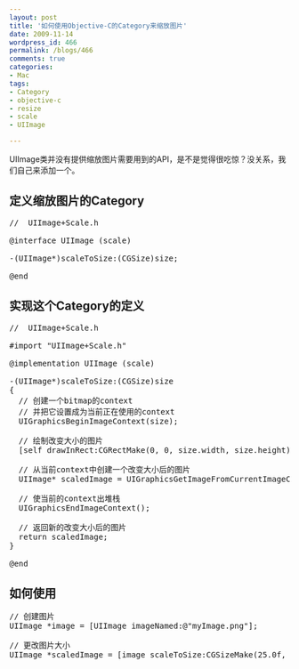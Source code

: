 ```yaml
---
layout: post
title: '如何使用Objective-C的Category来缩放图片'
date: 2009-11-14
wordpress_id: 466
permalink: /blogs/466
comments: true
categories:
- Mac
tags:
- Category
- objective-c
- resize
- scale
- UIImage

---
```

UIImage类并没有提供缩放图片需要用到的API，是不是觉得很吃惊？没关系，我们自己来添加一个。

## 定义缩放图片的Category

<pre class="prettyprint linenums">
//  UIImage+Scale.h
 
@interface UIImage (scale)
 
-(UIImage*)scaleToSize:(CGSize)size;
 
@end
</pre>

## 实现这个Category的定义

<pre class="prettyprint linenums">
//  UIImage+Scale.h
 
#import "UIImage+Scale.h"
 
@implementation UIImage (scale)
 
-(UIImage*)scaleToSize:(CGSize)size
{
  // 创建一个bitmap的context
  // 并把它设置成为当前正在使用的context
  UIGraphicsBeginImageContext(size);
 
  // 绘制改变大小的图片
  [self drawInRect:CGRectMake(0, 0, size.width, size.height)];
 
  // 从当前context中创建一个改变大小后的图片
  UIImage* scaledImage = UIGraphicsGetImageFromCurrentImageContext();
 
  // 使当前的context出堆栈
  UIGraphicsEndImageContext();
 
  // 返回新的改变大小后的图片
  return scaledImage;
}
 
@end
</pre>

## 如何使用
<pre class="prettyprint linenums">
// 创建图片
UIImage *image = [UIImage imageNamed:@"myImage.png"];
 
// 更改图片大小
UIImage *scaledImage = [image scaleToSize:CGSizeMake(25.0f, 35.0f)];
</pre>
